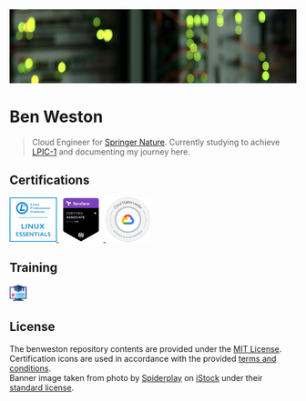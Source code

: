 <div align="center">
    <img src="https://github.com/benweston/benweston/blob/main/img/banner-image.png" alt="Server" width="900" height="130" />
</div>

# Ben Weston

<div align="left">

> Cloud Engineer for [Springer Nature](https://www.springernature.com/gp).  Currently studying to achieve [LPIC-1](https://www.lpi.org/our-certifications/lpic-1-overview/) and documenting my journey here.   

</div>

## Certifications

<div align="left">
    <p align="left">
        <a href="https://lpi.org/verify/LPI000423983/mbdrzy6994">
            <img src="https://github.com/benweston/benweston/blob/main/img/linux-essentials.png" width="82.5228" height="78.4404" alt="Linux Essentials Icon" />
        </a>
        <a href="https://www.credly.com/badges/a8eeb3a2-7db9-4d67-ba0d-3094fdec72fb/public_url">
            <img src="https://github.com/benweston/benweston/blob/google-version/img/terraform-associate-003.png" width="78.4404" height="78.4404" alt="Terraform Associate Icon" />
        </a>
        <a href="https://www.credly.com/badges/1fdddfeb-94d9-4f3e-8345-6ff18388631d/public_url">
            <img src="https://github.com/benweston/benweston/blob/google-version/img/cloud-digital-leader.png" width="78.4404" height="78.4404" alt="Cloud Digital Leader Icon" />
        </a>
    </p>
</div>

## Training

<div align="left">
    <p align="left">
        <a href="https://github.com/benweston/benweston/blob/google-version/courses/courses.md">
            <img src="https://github.com/benweston/benweston/blob/main/img/courses-icon.png" width="30" height="30" alt="Online Courses Icon" />
        </a>
    </p>
</div>

## License

<div align="left">

The benweston repository contents are provided under the [MIT License](https://github.com/benweston/benweston/blob/main/LICENSE).   
Certification icons are used in accordance with the provided [terms and conditions](https://www.lpi.org/logos).   
Banner image taken from photo by [Spiderplay](https://www.istockphoto.com/portfolio/Spiderplay?mediatype=photography) on [iStock](https://www.istockphoto.com/) under their [standard license](https://www.istockphoto.com/help/licenses).   

</div>
